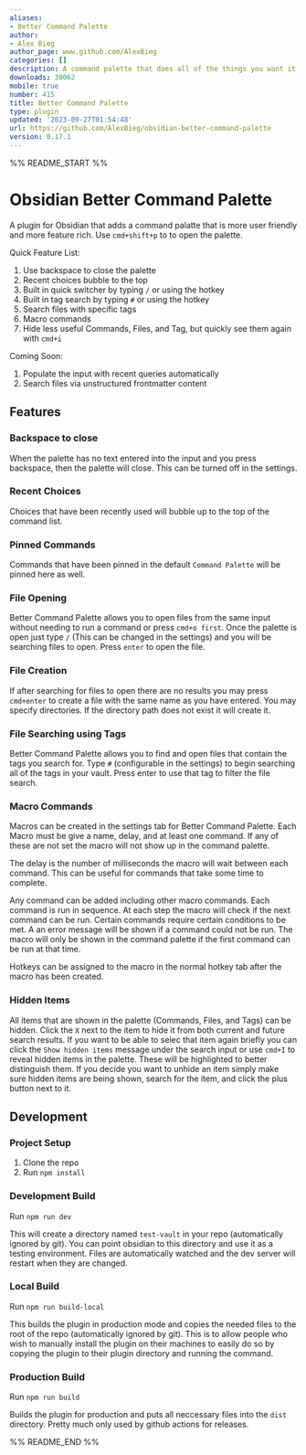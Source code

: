 ```yaml
---
aliases:
- Better Command Palette
author:
- Alex Bieg
author_page: www.github.com/AlexBieg
categories: []
description: A command palette that does all of the things you want it to do.
downloads: 30062
mobile: true
number: 415
title: Better Command Palette
type: plugin
updated: '2023-09-27T01:54:48'
url: https://github.com/AlexBieg/obsidian-better-command-palette
version: 0.17.1
---
```


%% README_START %%

# Obsidian Better Command Palette
A plugin for Obsidian that adds a command palatte that is more user friendly and more feature rich. Use `cmd+shift+p` to to open the palette.

Quick Feature List:
1. Use backspace to close the palette
2. Recent choices bubble to the top
3. Built in quick switcher by typing `/` or using the hotkey
4. Built in tag search by typing `#` or using the hotkey
5. Search files with specific tags
6. Macro commands
7. Hide less useful Commands, Files, and Tag, but quickly see them again with `cmd+i`

Coming Soon:
1. Populate the input with recent queries automatically
2. Search files via unstructured frontmatter content

## Features
### Backspace to close
When the palette has no text entered into the input and you press backspace, then the palette will close. This can be turned off in the settings.

### Recent Choices
Choices that have been recently used will bubble up to the top of the command list.

### Pinned Commands
Commands that have been pinned in the default `Command Palette` will be pinned here as well.

### File Opening
Better Command Palette allows you to open files from the same input without needing to run a command or press `cmd+o first`. Once the palette is open just type `/` (This can be changed in the settings) and you will be searching files to open. Press `enter` to open the file.

### File Creation
If after searching for files to open there are no results you may press `cmd+enter` to create a file with the same name as you have entered. You may specify directories. If the directory path does not exist it will create it.

### File Searching using Tags
Better Command Palette allows you to find and open files that contain the tags you search for.
Type `#` (configurable in the settings) to begin searching all of the tags in your vault. Press enter to use that tag to filter the file search.

### Macro Commands
Macros can be created in the settings tab for Better Command Palette. Each Macro must be give a name, delay, and at least one command. If any of these are not set the macro will not show up in the command palette.

The delay is the number of milliseconds the macro will wait between each command. This can be useful for commands that take some time to complete.

Any command can be added including other macro commands. Each command is run in sequence. At each step the macro will check if the next command can be run. Certain commands require certain conditions to be met. A an error message will be shown if a command could not be run. The macro will only be shown in the command palette if the first command can be run at that time.

Hotkeys can be assigned to the macro in the normal hotkey tab after the macro has been created.

### Hidden Items
All items that are shown in the palette (Commands, Files, and Tags) can be hidden. Click the `X` next to the item to hide it from both current and future search results. If you want to be able to selec that item again briefly you can click the `Show hidden items` message under the search input or use `cmd+I` to reveal hidden items in the palette. These will be highlighted to better distinguish them. If you decide you want to unhide an item simply make sure hidden items are being shown, search for the item, and click the plus button next to it.

## Development
### Project Setup
1. Clone the repo
2. Run `npm install`

### Development Build
Run `npm run dev`

This will create a directory named `test-vault` in your repo (automatically ignored by git). You can point obsidian to this directory and use it as a testing environment. Files are automatically watched and the dev server will restart when they are changed.

### Local Build
Run `npm run build-local`

This builds the plugin in production mode and copies the needed files to the root of the repo (automatically ignored by git). This is to allow people who wish to manually install the plugin on their machines to easily do so by copying the plugin to their plugin directory and running the command.

### Production Build
Run `npm run build`

Builds the plugin for production and puts all neccessary files into the `dist` directory. Pretty much only used by github actions for releases.

%% README_END %%